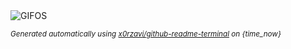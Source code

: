 <div align="justify">
<picture>
    <source media="(prefers-color-scheme: dark)" srcset="{image.url}">
    <source media="(prefers-color-scheme: light)" srcset="{image.url}">
    <img alt="GIFOS" src="{image.url}">
</picture>

<sub><i>Generated automatically using [x0rzavi/github-readme-terminal](https://github.com/x0rzavi/github-readme-terminal) on {time_now}</i></sub>
